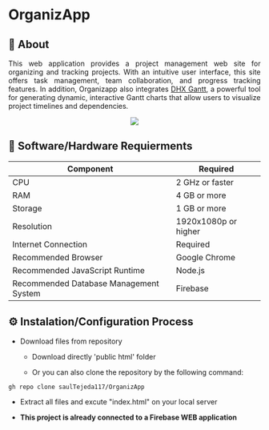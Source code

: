 # OrganizApp

## 📄 About

<p align='justify'>
This web application provides a project management web site for organizing and tracking projects. With an intuitive user interface, this site offers task management, team collaboration, and progress tracking features. In addition, Organizapp also integrates <a href='https://dhtmlx.com/docs/products/dhtmlxGantt/'>DHX Gantt</a>, a powerful tool for generating dynamic, interactive Gantt charts that allow users to visualize project timelines and dependencies.
</p>

<!-- ### 💻 Principal Interface
 -->
<p align='center' width=800px>
  <img src='https://github.com/saulTejeda117/OrganizApp/blob/main/GANTT_AdobeExpress.gif'></img>
</p>

## 🔧 Software/Hardware Requierments
<div align="center">

| Component | Required |
| --- | --- |
| CPU | 2 GHz or faster |
| RAM | 4 GB or more |
| Storage | 1 GB or more |
| Resolution | 1920x1080p or higher |
| Internet Connection | Required |
| Recommended Browser | Google Chrome |
| Recommended JavaScript Runtime | Node.js |
| Recommended Database Management System | Firebase|

</div>



## ⚙️ Instalation/Configuration Process

- Download files from repository
  - Download directly 'public html' folder 
  
  - Or you can also clone the repository by the following command:
````
gh repo clone saulTejeda117/OrganizApp
````
- Extract all files and excute "index.html" on your local server

- **This project is already connected to a Firebase WEB application**





